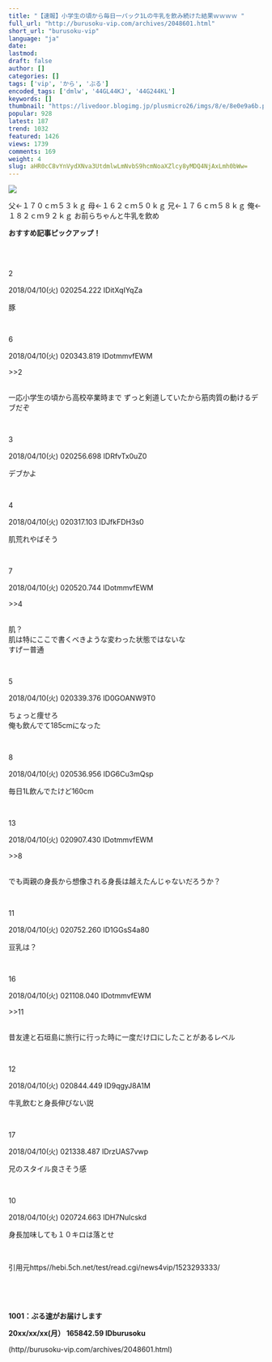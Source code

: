 ```yaml
---
title: "【速報】小学生の頃から毎日一パック1Lの牛乳を飲み続けた結果ｗｗｗｗ "
full_url: "http://burusoku-vip.com/archives/2048601.html"
short_url: "burusoku-vip"
language: "ja"
date: 
lastmod: 
draft: false
author: []
categories: []
tags: ['vip', 'から', 'ぶる']
encoded_tags: ['dmlw', '44GL44KJ', '44G244KL']
keywords: []
thumbnail: "https://livedoor.blogimg.jp/plusmicro26/imgs/8/e/8e0e9a6b.png"
popular: 928
latest: 187
trend: 1032
featured: 1426
views: 1739
comments: 169
weight: 4
slug: aHR0cC8vYnVydXNva3UtdmlwLmNvbS9hcmNoaXZlcy8yMDQ4NjAxLmh0bWw=
---
```


![](https://livedoor.blogimg.jp/plusmicro26/imgs/8/e/8e0e9a6b.png)

<div><p>父←１７０ｃｍ５３ｋｇ 母←１６２ｃｍ５０ｋｇ 兄←１７６ｃｍ５８ｋｇ 俺←１８２ｃｍ９２ｋｇ お前らちゃんと牛乳を飲め</p><p><b>おすすめ記事ピックアップ！</b></p> <p class='g-ad1'> </p> <p class='g-ad2'> </p> <p></p><br> <br><p>2 <p> 2018/04/10(火) 020254.222 IDitXqIYqZa</p></p><p> 豚 </p><br> <p>6 <p> 2018/04/10(火) 020343.819 IDotmmvfEWM</p></p><p> <p class='anchor'>>>2</p> <br> 一応小学生の頃から高校卒業時まで ずっと剣道していたから筋肉質の動けるデブだぞ </p><br> <p>3 <p> 2018/04/10(火) 020256.698 IDRfvTx0uZ0</p></p><p> デブかよ </p><br> <p>4 <p> 2018/04/10(火) 020317.103 IDJfkFDH3s0</p></p><p> 肌荒れやばそう </p><br> <p>7 <p> 2018/04/10(火) 020520.744 IDotmmvfEWM</p></p><p> <p class='anchor'>>>4</p> <br> 肌？ <br> 肌は特にここで書くべきような変わった状態ではないな <br> すげー普通 </p><br> <p>5 <p> 2018/04/10(火) 020339.376 ID0GOANW9T0</p></p><p> ちょっと痩せろ <br> 俺も飲んでて185cmになった </p><br> <p>8 <p> 2018/04/10(火) 020536.956 IDG6Cu3mQsp</p></p><p> 毎日1L飲んでたけど160cm </p><br> <p>13 <p> 2018/04/10(火) 020907.430 IDotmmvfEWM</p></p><p> <p class='anchor'>>>8</p> <br> でも両親の身長から想像される身長は越えたんじゃないだろうか？ </p><br> <p>11 <p> 2018/04/10(火) 020752.260 ID1GGsS4a80</p></p><p> 豆乳は？ </p><br> <p>16 <p> 2018/04/10(火) 021108.040 IDotmmvfEWM</p></p><p> <p class='anchor'>>>11</p> <br> 昔友達と石垣島に旅行に行った時に一度だけ口にしたことがあるレベル </p><br> <p>12 <p> 2018/04/10(火) 020844.449 ID9qgyJ8A1M</p></p><p> 牛乳飲むと身長伸びない説 </p><br> <p>17 <p> 2018/04/10(火) 021338.487 IDrzUAS7vwp</p></p><p> 兄のスタイル良さそう感 </p><br> <p>10 <p> 2018/04/10(火) 020724.663 IDH7Nulcskd</p></p><p> 身長加味しても１０キロは落とせ </p><br> <p>引用元https//hebi.5ch.net/test/read.cgi/news4vip/1523293333/</p> <br> <p id='csw_block'></p> <p id='divSP1'> </p> <br><p><b>1001：ぶる速がお届けします <p> 20xx/xx/xx(月） 165842.59 IDburusoku</p></b></p> <p class='g-ad1'> </p> <p class='g-ad2'> </p> <p id='divSP'> </p> </div>

(http//burusoku-vip.com/archives/2048601.html)
